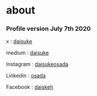 # about

### Profile version  July 7th 2020

x
:   [daisuke](https://x.com/daisuke)

medium
:   [daisuke](https://medium.com/daisuke)

Instagram
:   [daisukeosada](https://instagram.com/daisukeosada)

Linkedin
:   [osada](https://linkedin.com/in/osada)

Facebook
:   [daiskeh](https://facebook.com/daiskeh)
